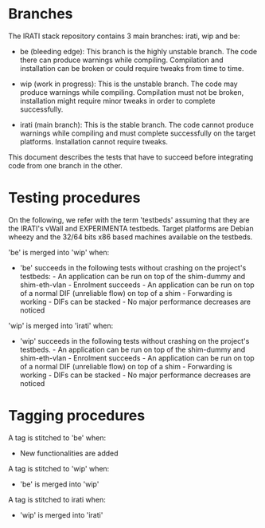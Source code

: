 Branches
========

The IRATI stack repository contains 3 main branches: irati, wip and be:

  * be (bleeding edge):
    This branch is the highly unstable branch. The code there can produce
    warnings while compiling. Compilation and installation can be broken or
    could require tweaks from time to time.

  * wip (work in progress):
    This is the unstable branch. The code may produce warnings while
    compiling. Compilation must not be broken, installation might require
    minor tweaks in order to complete successfully.

  * irati (main branch):
    This is the stable branch. The code cannot produce warnings while
    compiling and must complete successfully on the target platforms.
    Installation cannot require tweaks.

This document describes the tests that have to succeed before integrating code
from one branch in the other.

Testing procedures
==================

On the following, we refer with the term 'testbeds' assuming that they are the
IRATI's vWall and EXPERIMENTA testbeds. Target platforms are Debian wheezy and
the 32/64 bits x86 based machines available on the testbeds.

'be' is merged into 'wip' when:
  * 'be' succeeds in the following tests without crashing on the project's
     testbeds:
         - An application can be run on top of the shim-dummy and shim-eth-vlan
         - Enrolment succeeds
         - An application can be run on top of a normal DIF (unreliable flow)
           on top of a shim
         - Forwarding is working
         - DIFs can be stacked
         - No major performance decreases are noticed

'wip' is merged into 'irati' when: 
  * 'wip' succeeds in the following tests without crashing on the project's
    testbeds.
         - An application can be run on top of the shim-dummy and shim-eth-vlan
         - Enrolment succeeds
         - An application can be run on top of a normal DIF (unreliable flow)
           on top of a shim
         - Forwarding is working
         - DIFs can be stacked
         - No major performance decreases are noticed

Tagging procedures
==================

A tag is stitched to 'be' when:
  * New functionalities are added

A tag is stitched to 'wip' when: 
  * 'be' is merged into 'wip'

A tag is stitched to irati when:
  * 'wip' is merged into 'irati'
